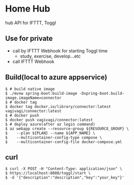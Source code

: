 # Home Hub

hub API for IFTTT, Toggl

## Use for private

- call by IFTTT Webhook for starting Toggl time
  - study, exercise, develop...etc
- call IFTTT Webhook

## Build(local to azure appservice)

```shell script
$ # build native image
$ ./mvnw spring-boot:build-image -Dspring-boot.build-image.imageName=connector
$ # docker tag
$ docker tag docker.io/library/connector:latest vagivagi/connector:latest
$ # docker push
$ docker push vagivagi/connector:latest
$ # deploy azure(after az login command)
$ az webapp create --resource-group ${RESOURCE_GROUP} \
$    --plan ${PLAN} --name ${APP_NAME} \
$    --multicontainer-config-type compose \
$    --multicontainer-config-file docker-compose.yml
```

## curl

```shell script
$ curl -X POST -H "Content-Type: application/json" \
$ https://localhost:8080/toggl/start \
$ -d '{"description":"description","key":"your_key"}'
```